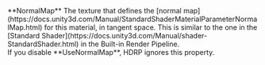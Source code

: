 <tr>
<td>**NormalMap**</td>
<td>The texture that defines the [normal map](https://docs.unity3d.com/Manual/StandardShaderMaterialParameterNormalMap.html) for this material, in tangent space. This is similar to the one in the [Standard Shader](https://docs.unity3d.com/Manual/shader-StandardShader.html) in the Built-in Render Pipeline.<br/>If you disable **UseNormalMap**, HDRP ignores this property.</td>
</tr>